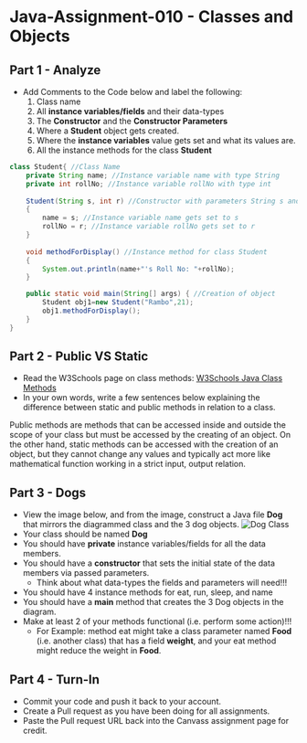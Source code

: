 # Java-Assignment-010 - Classes and Objects

## Part 1 - Analyze
* Add Comments to the Code below and label the following:
  1. Class name
  2. All **instance variables/fields** and their data-types
  3. The **Constructor** and the **Constructor Parameters**
  4. Where a **Student** object gets created.
  5. Where the **instance variables** value gets set and what its values are.
  6. All the instance methods for the class **Student**

```java
class Student{ //Class Name
    private String name; //Instance variable name with type String
    private int rollNo; //Instance variable rollNo with type int
   
    Student(String s, int r) //Constructor with parameters String s and int r
    {
   	    name = s; //Instance variable name gets set to s
   	    rollNo = r; //Instance variable rollNo gets set to r
    }
   
    void methodForDisplay() //Instance method for class Student
    {
        System.out.println(name+"'s Roll No: "+rollNo);
    }

    public static void main(String[] args) { //Creation of object
        Student obj1=new Student("Rambo",21);
        obj1.methodForDisplay();
    }
}
```

## Part 2 - Public VS Static
* Read the W3Schools page on class methods: [W3Schools Java Class Methods](https://www.w3schools.com/java/java_class_methods.asp)
* In your own words, write a few sentences below explaining the difference between static and public methods in relation to a class.

Public methods are methods that can be accessed inside and outside the scope of your class but must be accessed by the creating of an object. On the other hand, static methods can be accessed with the creation of an object, but they cannot change any values and typically act more like mathematical function working in a strict input, output relation.

## Part 3 - Dogs
* View the image below, and from the image, construct a Java file **Dog** that mirrors the diagrammed class and the 3 dog objects.
![Dog Class](images/ClassVSObject.png)
* Your class should be named **Dog**
* You should have **private** instance variables/fields for all the data members.
* You should have a **constructor** that sets the initial state of the data members via passed parameters.
    * Think about what data-types the fields and parameters will need!!!
* You should have 4 instance methods for eat, run, sleep, and name
* You should have a **main** method that creates the 3 Dog objects in the diagram.
* Make at least 2 of your methods functional (i.e. perform some action)!!!
    * For Example: method eat might take a class parameter named **Food** (i.e. another class) that has a field **weight**, and your eat method might reduce the weight in **Food**.

## Part 4 - Turn-In
* Commit your code and push it back to your account.
* Create a Pull request as you have been doing for all assignments.
* Paste the Pull request URL back into the Canvass assignment page for credit.